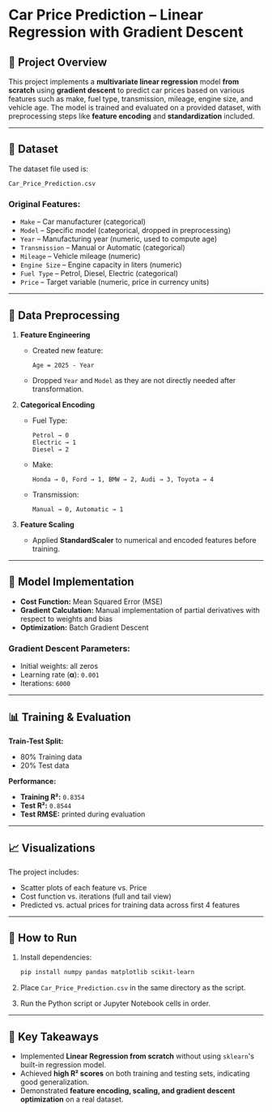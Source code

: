 # Car Price Prediction – Linear Regression with Gradient Descent

## 📌 Project Overview

This project implements a **multivariate linear regression** model **from scratch** using **gradient descent** to predict car prices based on various features such as make, fuel type, transmission, mileage, engine size, and vehicle age.
The model is trained and evaluated on a provided dataset, with preprocessing steps like **feature encoding** and **standardization** included.

---

## 📂 Dataset

The dataset file used is:

```
Car_Price_Prediction.csv
```

### **Original Features:**

* `Make` – Car manufacturer (categorical)
* `Model` – Specific model (categorical, dropped in preprocessing)
* `Year` – Manufacturing year (numeric, used to compute age)
* `Transmission` – Manual or Automatic (categorical)
* `Mileage` – Vehicle mileage (numeric)
* `Engine Size` – Engine capacity in liters (numeric)
* `Fuel Type` – Petrol, Diesel, Electric (categorical)
* `Price` – Target variable (numeric, price in currency units)

---

## 🔄 Data Preprocessing

1. **Feature Engineering**

   * Created new feature:

     ```
     Age = 2025 - Year
     ```
   * Dropped `Year` and `Model` as they are not directly needed after transformation.

2. **Categorical Encoding**

   * Fuel Type:

     ```
     Petrol → 0
     Electric → 1
     Diesel → 2
     ```
   * Make:

     ```
     Honda → 0, Ford → 1, BMW → 2, Audi → 3, Toyota → 4
     ```
   * Transmission:

     ```
     Manual → 0, Automatic → 1
     ```

3. **Feature Scaling**

   * Applied **StandardScaler** to numerical and encoded features before training.

---

## 🧮 Model Implementation

* **Cost Function:** Mean Squared Error (MSE)
* **Gradient Calculation:** Manual implementation of partial derivatives with respect to weights and bias
* **Optimization:** Batch Gradient Descent

### **Gradient Descent Parameters:**

* Initial weights: all zeros
* Learning rate (**α**): `0.001`
* Iterations: `6000`

---

## 📊 Training & Evaluation

**Train-Test Split:**

* 80% Training data
* 20% Test data

**Performance:**

* **Training R²:** `0.8354`
* **Test R²:** `0.8544`
* **Test RMSE:** printed during evaluation

---

## 📈 Visualizations

The project includes:

* Scatter plots of each feature vs. Price
* Cost function vs. iterations (full and tail view)
* Predicted vs. actual prices for training data across first 4 features

---

## 🚀 How to Run

1. Install dependencies:

   ```bash
   pip install numpy pandas matplotlib scikit-learn
   ```
2. Place `Car_Price_Prediction.csv` in the same directory as the script.
3. Run the Python script or Jupyter Notebook cells in order.

---

## 📌 Key Takeaways

* Implemented **Linear Regression from scratch** without using `sklearn`'s built-in regression model.
* Achieved **high R² scores** on both training and testing sets, indicating good generalization.
* Demonstrated **feature encoding, scaling, and gradient descent optimization** on a real dataset.
